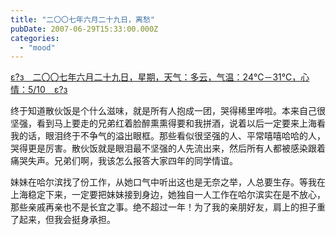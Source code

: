 ```yaml
---
title: "二〇〇七年六月二十九日，离愁"
pubDate: 2007-06-29T15:33:00.000Z
categories: 
  - "mood"
---
```


[ε?з　二〇〇七年六月二十九日，星期，天气：多云，气温：24℃－31℃，心情：5/10　ε?з](https://www.liuweinan.com)

  

终于知道散伙饭是个什么滋味，就是所有人抱成一团，哭得稀里哗啦。本来自己很坚强，看到马上要走的兄弟红着脸醉熏熏得要和我拼酒，说着以后一定要来上海看我的话，眼泪终于不争气的溢出眼框。那些看似很坚强的人、平常嘻嘻哈哈的人，哭得更是厉害。散伙饭就是眼泪最不坚强的人先流出来，然后所有人都被感染跟着痛哭失声。兄弟们啊，我该怎么报答大家四年的同学情谊。

妹妹在哈尔滨找了份工作，从她口气中听出这也是无奈之举，人总要生存。等我在上海稳定下来，一定要把妹妹接到身边，她独自一人工作在哈尔滨实在是不放心，那些亲戚再亲也不是长宜之事。绝不超过一年！为了我的亲朋好友，肩上的担子重了起来，但我会挺身承担。
